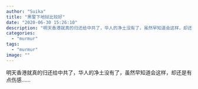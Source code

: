 ```yaml
---
author: "Suika"
title: "黑警下地狱比较好"
date: "2020-06-30 15:26:10"
description: "明天香港就真的归还给中共了，华人的净土没有了，虽然早知道会这样，却还是有点伤感……"
categories: 
  - "murmur"
tags: 
  - "murmur"
image: ""
---
```


明天香港就真的归还给中共了，华人的净土没有了，虽然早知道会这样，却还是有点伤感……